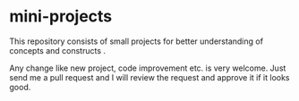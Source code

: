 # mini-projects
This repository consists of small projects  for better understanding of concepts and constructs . 

 Any change like new project, code improvement etc. is very welcome. Just send me a pull request and I will review the request and approve it if it looks good.
